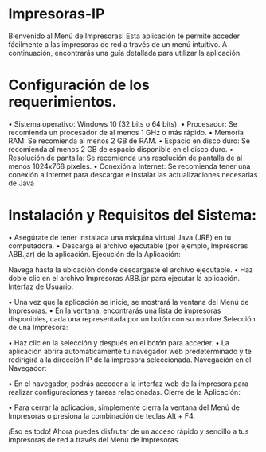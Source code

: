 # Impresoras-IP
Bienvenido al Menú de Impresoras! Esta aplicación te permite acceder fácilmente a las impresoras de red a través de un menú intuitivo. A continuación, encontrarás una guía detallada para utilizar la aplicación.

# Configuración de los requerimientos.
•	Sistema operativo: Windows 10 (32 bits o 64 bits).
•	Procesador: Se recomienda un procesador de al menos 1 GHz o más rápido.
•	Memoria RAM: Se recomienda al menos 2 GB de RAM.
•	Espacio en disco duro: Se recomienda al menos 2 GB de espacio disponible en el disco duro.
•	Resolución de pantalla: Se recomienda una resolución de pantalla de al menos 1024x768 píxeles.
•	Conexión a Internet: Se recomienda tener una conexión a Internet para descargar e instalar las actualizaciones necesarias de Java


# Instalación y Requisitos del Sistema:
•	Asegúrate de tener instalada una máquina virtual Java (JRE) en tu computadora.
•	Descarga el archivo ejecutable (por ejemplo, Impresoras ABB.jar) de la aplicación.
Ejecución de la Aplicación:

Navega hasta la ubicación donde descargaste el archivo ejecutable.
•	Haz doble clic en el archivo Impresoras ABB.jar para ejecutar la 	aplicación.
Interfaz de Usuario:

•	Una vez que la aplicación se inicie, se mostrará la ventana del Menú de 	Impresoras.
•	En la ventana, encontrarás una lista de impresoras disponibles, cada 	una representada por un botón con su nombre
Selección de una Impresora:

•	Haz clic en la selección y después en el botón para acceder.
•	La aplicación abrirá automáticamente tu navegador web 	predeterminado y te redirigirá a la dirección IP de la impresora 	seleccionada.
Navegación en el Navegador:

•	En el navegador, podrás acceder a la interfaz web de la impresora para 	realizar configuraciones y tareas relacionadas.
Cierre de la Aplicación:

•	Para cerrar la aplicación, simplemente cierra la ventana del Menú de 	Impresoras o presiona la combinación de teclas Alt + F4.

¡Eso es todo! Ahora puedes disfrutar de un acceso rápido y sencillo a tus impresoras de red a través del Menú de Impresoras.
